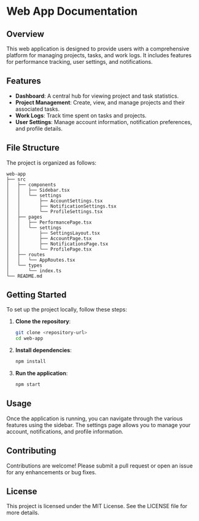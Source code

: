 # Web App Documentation

## Overview
This web application is designed to provide users with a comprehensive platform for managing projects, tasks, and work logs. It includes features for performance tracking, user settings, and notifications.

## Features
- **Dashboard**: A central hub for viewing project and task statistics.
- **Project Management**: Create, view, and manage projects and their associated tasks.
- **Work Logs**: Track time spent on tasks and projects.
- **User Settings**: Manage account information, notification preferences, and profile details.

## File Structure
The project is organized as follows:

```
web-app
├── src
│   ├── components
│   │   ├── Sidebar.tsx
│   │   └── settings
│   │       ├── AccountSettings.tsx
│   │       ├── NotificationSettings.tsx
│   │       └── ProfileSettings.tsx
│   ├── pages
│   │   ├── PerformancePage.tsx
│   │   └── settings
│   │       ├── SettingsLayout.tsx
│   │       ├── AccountPage.tsx
│   │       ├── NotificationsPage.tsx
│   │       └── ProfilePage.tsx
│   ├── routes
│   │   └── AppRoutes.tsx
│   └── types
│       └── index.ts
└── README.md
```

## Getting Started
To set up the project locally, follow these steps:

1. **Clone the repository**:
   ```bash
   git clone <repository-url>
   cd web-app
   ```

2. **Install dependencies**:
   ```bash
   npm install
   ```

3. **Run the application**:
   ```bash
   npm start
   ```

## Usage
Once the application is running, you can navigate through the various features using the sidebar. The settings page allows you to manage your account, notifications, and profile information.

## Contributing
Contributions are welcome! Please submit a pull request or open an issue for any enhancements or bug fixes.

## License
This project is licensed under the MIT License. See the LICENSE file for more details.